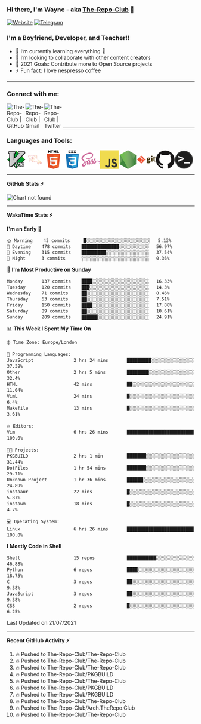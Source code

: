 ### Hi there, I'm Wayne - aka [The-Repo-Club][website] 👋

[![Website](https://img.shields.io/website?label=github.com/The-Repo-Club/&color=orange&style=flat-square&url=https://github.com/The-Repo-Club/)][website]
[![Telegram](https://img.shields.io/badge/Chat%20on-Telegram-orange.svg?color=orange&logo=telegram&style=flat-square)][telegram]

### I'm a Boyfriend, Developer, and Teacher!!

- 🌱 I’m currently learning everything 🤣
- 👯 I’m looking to collaborate with other content creators
- 🥅 2021 Goals: Contribute more to Open Source projects
- ⚡ Fun fact: I love nespresso coffee

---
### Connect with me:

[<img align="left" alt="The-Repo-Club | GitHub" width="50px" src="https://cdn.jsdelivr.net/npm/simple-icons@v3/icons/github.svg" />][website]
[<img align="left" alt="The-Repo-Club | Gmail" width="50px" src="https://cdn.jsdelivr.net/npm/simple-icons@v3/icons/gmail.svg" />][email]
[<img align="left" alt="The-Repo-Club | Twitter" width="50px" src="https://cdn.jsdelivr.net/npm/simple-icons@v3/icons/telegram.svg" />][telegram]

[website]: https://github.com/The-Repo-Club/
[email]: mailto:wayne6324@gmail.com
[telegram]: https://t.me/TheRepoClub

<br />
<br />
<br />

---
### Languages and Tools:

<img align="left" alt="Vim" width="50px" src="https://raw.githubusercontent.com/github/explore/80688e429a7d4ef2fca1e82350fe8e3517d3494d/topics/vim/vim.png" />
<img align="left" alt="Fish" width="50px" src="https://raw.githubusercontent.com/github/explore/80688e429a7d4ef2fca1e82350fe8e3517d3494d/topics/fish/fish.png" />
<img align="left" alt="HTML5" width="50px" src="https://raw.githubusercontent.com/github/explore/80688e429a7d4ef2fca1e82350fe8e3517d3494d/topics/html/html.png" />
<img align="left" alt="CSS3" width="50px" src="https://raw.githubusercontent.com/github/explore/80688e429a7d4ef2fca1e82350fe8e3517d3494d/topics/css/css.png" />
<img align="left" alt="Sass" width="50px" src="https://raw.githubusercontent.com/github/explore/80688e429a7d4ef2fca1e82350fe8e3517d3494d/topics/sass/sass.png" />
<img align="left" alt="JavaScript" width="50px" src="https://raw.githubusercontent.com/github/explore/80688e429a7d4ef2fca1e82350fe8e3517d3494d/topics/javascript/javascript.png" />
<img align="left" alt="Node.js" width="50px" src="https://raw.githubusercontent.com/github/explore/80688e429a7d4ef2fca1e82350fe8e3517d3494d/topics/nodejs/nodejs.png" />
<img align="left" alt="Git" width="50px" src="https://raw.githubusercontent.com/github/explore/80688e429a7d4ef2fca1e82350fe8e3517d3494d/topics/git/git.png" />
<img align="left" alt="GitHub" width="50px" src="https://raw.githubusercontent.com/github/explore/78df643247d429f6cc873026c0622819ad797942/topics/github/github.png" />
<img align="left" alt="Terminal" width="50px" src="https://raw.githubusercontent.com/github/explore/80688e429a7d4ef2fca1e82350fe8e3517d3494d/topics/terminal/terminal.png" />

<br />
<br />
<br />

---

**GitHub Stats ⚡**

![Chart not found](https://github-readme-stats.vercel.app/api?username=The-Repo-Club&theme=tokyonight&show_icons=true&count_private=true&hide_border=true&include_all_commits=true&custom_title=The-Repo-Club%27s+GitHub+Stats)


---

**WakaTime Stats ⚡**

<!--START_SECTION:waka-->
**I'm an Early 🐤** 

```text
🌞 Morning    43 commits     █░░░░░░░░░░░░░░░░░░░░░░░░   5.13% 
🌆 Daytime    478 commits    ██████████████░░░░░░░░░░░   56.97% 
🌃 Evening    315 commits    █████████░░░░░░░░░░░░░░░░   37.54% 
🌙 Night      3 commits      ░░░░░░░░░░░░░░░░░░░░░░░░░   0.36%

```
📅 **I'm Most Productive on Sunday** 

```text
Monday       137 commits    ████░░░░░░░░░░░░░░░░░░░░░   16.33% 
Tuesday      120 commits    ███░░░░░░░░░░░░░░░░░░░░░░   14.3% 
Wednesday    71 commits     ██░░░░░░░░░░░░░░░░░░░░░░░   8.46% 
Thursday     63 commits     ██░░░░░░░░░░░░░░░░░░░░░░░   7.51% 
Friday       150 commits    ████░░░░░░░░░░░░░░░░░░░░░   17.88% 
Saturday     89 commits     ██░░░░░░░░░░░░░░░░░░░░░░░   10.61% 
Sunday       209 commits    ██████░░░░░░░░░░░░░░░░░░░   24.91%

```


📊 **This Week I Spent My Time On** 

```text
⌚︎ Time Zone: Europe/London

💬 Programming Languages: 
JavaScript               2 hrs 24 mins       █████████░░░░░░░░░░░░░░░░   37.38% 
Other                    2 hrs 5 mins        ████████░░░░░░░░░░░░░░░░░   32.4% 
HTML                     42 mins             ██░░░░░░░░░░░░░░░░░░░░░░░   11.04% 
VimL                     24 mins             █░░░░░░░░░░░░░░░░░░░░░░░░   6.4% 
Makefile                 13 mins             █░░░░░░░░░░░░░░░░░░░░░░░░   3.61%

🔥 Editors: 
Vim                      6 hrs 26 mins       █████████████████████████   100.0%

🐱‍💻 Projects: 
PKGBUILD                 2 hrs 1 min         ███████░░░░░░░░░░░░░░░░░░   31.44% 
DotFiles                 1 hr 54 mins        ███████░░░░░░░░░░░░░░░░░░   29.71% 
Unknown Project          1 hr 36 mins        ██████░░░░░░░░░░░░░░░░░░░   24.89% 
instaaur                 22 mins             █░░░░░░░░░░░░░░░░░░░░░░░░   5.87% 
instawm                  18 mins             █░░░░░░░░░░░░░░░░░░░░░░░░   4.7%

💻 Operating System: 
Linux                    6 hrs 26 mins       █████████████████████████   100.0%

```

**I Mostly Code in Shell** 

```text
Shell                    15 repos            ███████████░░░░░░░░░░░░░░   46.88% 
Python                   6 repos             ████░░░░░░░░░░░░░░░░░░░░░   18.75% 
C                        3 repos             ██░░░░░░░░░░░░░░░░░░░░░░░   9.38% 
JavaScript               3 repos             ██░░░░░░░░░░░░░░░░░░░░░░░   9.38% 
CSS                      2 repos             █░░░░░░░░░░░░░░░░░░░░░░░░   6.25%

```



 Last Updated on 21/07/2021
<!--END_SECTION:waka-->

---

**Recent GitHub Activity :zap:**

<!--START_SECTION:activity-->
1. 🔥 Pushed to The-Repo-Club/The-Repo-Club
2. 🔥 Pushed to The-Repo-Club/The-Repo-Club
3. 🔥 Pushed to The-Repo-Club/The-Repo-Club
4. 🔥 Pushed to The-Repo-Club/PKGBUILD
5. 🔥 Pushed to The-Repo-Club/The-Repo-Club
6. 🔥 Pushed to The-Repo-Club/PKGBUILD
7. 🔥 Pushed to The-Repo-Club/PKGBUILD
8. 🔥 Pushed to The-Repo-Club/The-Repo-Club
9. 🔥 Pushed to The-Repo-Club/Arch.TheRepo.Club
10. 🔥 Pushed to The-Repo-Club/The-Repo-Club
<!--END_SECTION:activity-->